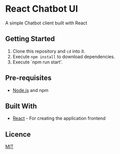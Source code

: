 # React Chatbot UI

A simple Chatbot client built with React

## Getting Started

1. Clone this repository and `cd` into it.
2. Execute `npm install` to download dependencies.
3. Execute `npm run start'.

## Pre-requisites

- [Node.js](https://nodejs.org/en) and npm

## Built With

- [React](https://reactjs.org) - For creating the application frontend


## Licence

[MIT](https://opensource.org/licenses/MIT)
